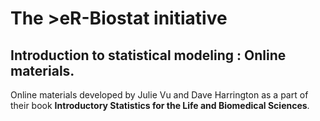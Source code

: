 # The >eR-Biostat initiative
## Introduction to statistical modeling : Online materials.
Online materials developed by Julie Vu and Dave Harrington as a part of their book 
 **Introductory Statistics for the Life and Biomedical Sciences**.
